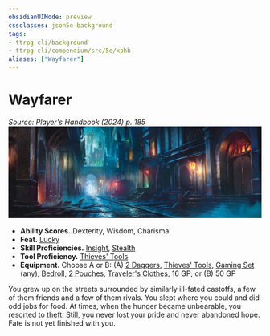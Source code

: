```yaml
---
obsidianUIMode: preview
cssclasses: json5e-background
tags:
- ttrpg-cli/background
- ttrpg-cli/compendium/src/5e/xphb
aliases: ["Wayfarer"]
---
```

# Wayfarer
*Source: Player's Handbook (2024) p. 185*  
![](Misc%20Files/CLI/compendium/backgrounds/img/wayfarer.webp#right)

- **Ability Scores.** Dexterity, Wisdom, Charisma  
- **Feat.** [Lucky](Misc%20Files/CLI/compendium/feats/lucky-xphb.md)  
- **Skill Proficiencies.** [Insight](Misc%20Files/CLI/rules/skills.md#Insight), [Stealth](Misc%20Files/CLI/rules/skills.md#Stealth)  
- **Tool Proficiency.** [Thieves' Tools](Misc%20Files/CLI/compendium/items/thieves-tools-xphb.md)  
- **Equipment.** Choose A or B: (A) [2 Daggers](Misc%20Files/CLI/compendium/items/dagger-xphb.md), [Thieves' Tools](Misc%20Files/CLI/compendium/items/thieves-tools-xphb.md), [Gaming Set](Misc%20Files/CLI/compendium/items/gaming-set-xphb.md) (any), [Bedroll](Misc%20Files/CLI/compendium/items/bedroll-xphb.md), [2 Pouches](Misc%20Files/CLI/compendium/items/pouch-xphb.md), [Traveler's Clothes](Misc%20Files/CLI/compendium/items/travelers-clothes-xphb.md), 16 GP; or (B) 50 GP  

You grew up on the streets surrounded by similarly ill-fated castoffs, a few of them friends and a few of them rivals. You slept where you could and did odd jobs for food. At times, when the hunger became unbearable, you resorted to theft. Still, you never lost your pride and never abandoned hope. Fate is not yet finished with you.